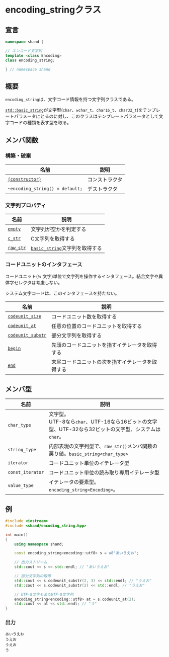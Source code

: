 # encoding_stringクラス

## 宣言
```cpp
namespace shand {

// エンコード文字列
template <class Encoding>
class encoding_string;

} // namespace shand
```

## 概要
`encoding_string`は、文字コード情報を持つ文字列クラスである。

[`std::basic_string`][basic_string]が文字型(`char`、`wchar_t`、`char16_t`、`char32_t`)をテンプレートパラメータにとるのに対し、このクラスはテンプレートパラメータとして文字コードの種類を表す型を取る。


## メンバ関数
### 構築・破棄

| 名前                                                   | 説明           |
|--------------------------------------------------------|----------------|
| [`(constructor)`](./encoding_string/op_constructor.md) | コンストラクタ |
| `~encoding_string() = default;`                        | デストラクタ   |


### 文字列プロパティ

| 名前                                      | 説明                                           |
|-------------------------------------------|------------------------------------------------|
| [`empty`](./encoding_string/empty.md)     | 文字列が空かを判定する                         |
| [`c_str`](./encoding_string/c_str.md)     | C文字列を取得する                              |
| [`raw_str`](./encoding_string/raw_str.md) | [`basic_string`][basic_string]文字列を取得する |


### コードユニットのインタフェース

コードユニット(≒ 文字)単位で文字列を操作するインタフェース。結合文字や異体字セレクタは考慮しない。

システム文字コードは、このインタフェースを持たない。

| 名前              | 説明                                             |
|-----------------------------------------------------------|--------------------------------------------------|
| [`codeunit_size`](./encoding_string/codeunit_size.md)     | コードユニット数を取得する                       |
| [`codeunit_at`](./encoding_string/codeunit_at.md)         | 任意の位置のコードユニットを取得する             |
| [`codeunit_substr`](./encoding_string/codeunit_substr.md) | 部分文字列を取得する                             |
| [`begin`](./encoding_string/begin.md)                     | 先頭のコードユニットを指すイテレータを取得する   |
| [`end`](./encoding_string/end.md)                         | 末尾コードユニットの次を指すイテレータを取得する |


## メンバ型

| 名前 | 説明 |
|------------------|------|
| `char_type`      | 文字型。<br/> UTF-8なら`char`、UTF-16なら16ビットの文字型、UTF-32なら32ビットの文字型、システムは`char`。 |
| `string_type`    | 内部表現の文字列型で、`raw_str()`メンバ関数の戻り値。`basic_string<char_type>` |
| `iterator`       | コードユニット単位のイテレータ型 |
| `const_iterator` | コードユニット単位の読み取り専用イテレータ型 |
| `value_type`     | イテレータの要素型。`encoding_string<Encoding>`。 |


## 例
```cpp
#include <iostream>
#include <shand/encoding_string.hpp>

int main()
{
    using namespace shand;

    const encoding_string<encoding::utf8> s = u8"あいうえお";

    // 出力ストリーム
    std::cout << s << std::endl; // "あいうえお"

    // 部分文字列の取得
    std::cout << s.codeunit_substr(2, 3) << std::endl; // "うえお"
    std::cout << s.codeunit_substr(2) << std::endl; // "うえお"

    // UTF-8文字もまたUTF-8文字列
    encoding_string<encoding::utf8> at = s.codeunit_at(2);
    std::cout << at << std::endl; // "う"
}
```

### 出力
```
あいうえお
うえお
うえお
う
```

[basic_string]: https://cpprefjp.github.io/reference/string/basic_string.html

